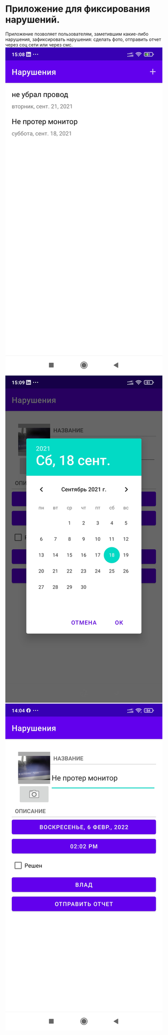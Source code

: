 # Приложение для фиксирования нарушений.
Приложение позволяет пользователям, заметившим какие-либо нарушения, зафиксировать нарушения: сделать фото, отправить отчет через соц сети или через смс.
![Иллюстрация к проекту](https://github.com/ldrmomentpro/CriminalFixer/blob/master/Screenshot_2022-02-06-15-08-03-085_com.example.criminalintent.jpg)
![Иллюстрация к проекту](https://github.com/ldrmomentpro/CriminalFixer/blob/master/Screenshot_2022-02-06-15-09-21-621_com.example.criminalintent.jpg)
![Иллюстрация к проекту](https://github.com/ldrmomentpro/CriminalFixer/blob/master/Screenshot_2022-02-06-14-04-33-169_com.example.criminalintent.jpg)
